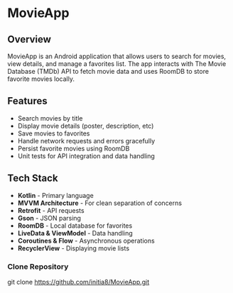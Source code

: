 # MovieApp 

##  Overview
MovieApp is an Android application that allows users to search for movies, view details, and manage a favorites list. 
The app interacts with The Movie Database (TMDb) API to fetch movie data and uses RoomDB to store favorite movies locally.

##  Features
* Search movies by title  
* Display movie details (poster, description, etc)  
* Save  movies to favorites  
* Handle network requests and errors gracefully  
* Persist favorite movies using RoomDB  
* Unit tests for API integration and data handling  

##  Tech Stack
- **Kotlin** - Primary language  
- **MVVM Architecture** - For clean separation of concerns  
- **Retrofit** - API requests  
- **Gson** - JSON parsing  
- **RoomDB** - Local database for favorites  
- **LiveData & ViewModel** - Data handling  
- **Coroutines & Flow** - Asynchronous operations  
- **RecyclerView** - Displaying movie lists  



###  Clone Repository
git clone https://github.com/initia8/MovieApp.git

